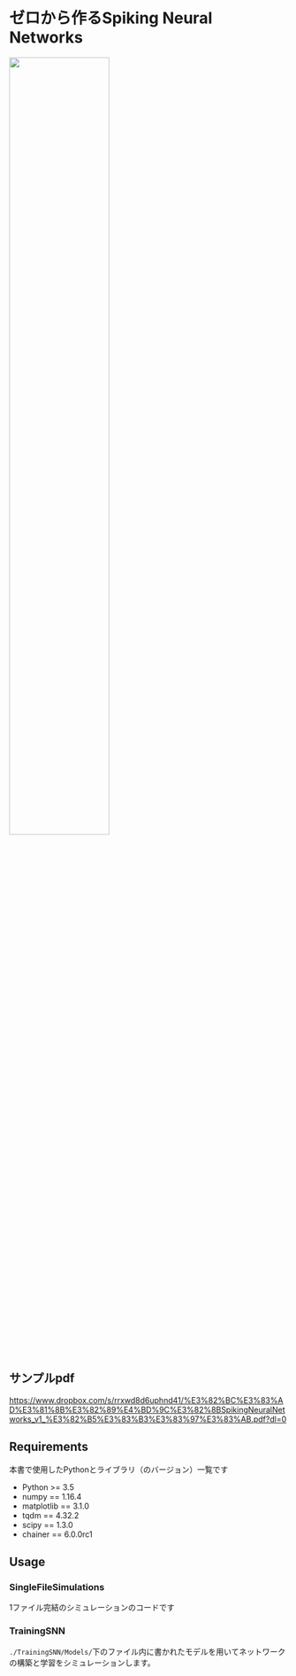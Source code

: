 # ゼロから作るSpiking Neural Networks
<img src="https://github.com/takyamamoto/SNN-from-scratch-with-Python/blob/img/img/%E8%A1%A8%E7%B4%99.png" width=60%>

## サンプルpdf
https://www.dropbox.com/s/rrxwd8d6uphnd41/%E3%82%BC%E3%83%AD%E3%81%8B%E3%82%89%E4%BD%9C%E3%82%8BSpikingNeuralNetworks_v1_%E3%82%B5%E3%83%B3%E3%83%97%E3%83%AB.pdf?dl=0

## Requirements
本書で使用したPythonとライブラリ（のバージョン）一覧です
- Python >= 3.5
- numpy == 1.16.4
- matplotlib == 3.1.0
- tqdm == 4.32.2
- scipy == 1.3.0
- chainer == 6.0.0rc1

## Usage
### SingleFileSimulations
1ファイル完結のシミュレーションのコードです

### TrainingSNN
`./TrainingSNN/Models/`下のファイル内に書かれたモデルを用いてネットワークの構築と学習をシミュレーションします。
